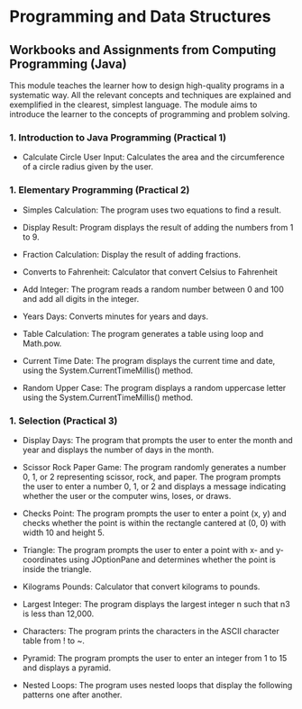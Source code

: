 # **Programming and Data Structures**

## Workbooks and Assignments from Computing Programming (Java)

This module teaches the learner how to design high-quality programs in a systematic way. All the relevant concepts and techniques are explained and exemplified in the clearest, simplest language. The module aims to introduce the learner to the concepts of programming and problem solving.
	
### 1. Introduction to Java Programming (Practical 1)
	
- Calculate Circle User Input: Calculates the area and the circumference of a circle radius given by the user.
	
### 1. Elementary Programming (Practical 2)
	
- Simples Calculation: The program uses two equations to find a result.
	
- Display Result: Program displays the result of adding the numbers from 1 to 9.
	
- Fraction Calculation: Display the result of adding fractions.
	
- Converts to Fahrenheit: Calculator that convert Celsius to Fahrenheit
	
- Add Integer: The program reads a random number between 0 and 100 and add all digits in the integer.
	
- Years Days: Converts minutes for years and days.
	
- Table Calculation: The program generates a table using loop and Math.pow.
	
- Current Time Date: The program displays the current time and date, using the System.CurrentTimeMillis() method.
	
- Random Upper Case: The program displays a random uppercase letter using the System.CurrentTimeMillis() method.
	
### 1. Selection (Practical 3)
	
- Display Days: The program that prompts the user to enter the month and year and displays the number of days in the month.
	
- Scissor Rock Paper Game: The program randomly generates a number 0, 1, or 2 representing scissor, rock, and paper. The program prompts the user to enter a number 0, 1, or 2 and displays a message indicating whether the user or the computer wins, loses, or draws.
	
- Checks Point: The program prompts the user to enter a point (x, y) and checks whether the point is within the rectangle cantered at (0, 0) with width 10 and height 5.
	
- Triangle: The program prompts the user to enter a point with x- and y-coordinates using JOptionPane and determines whether the point is inside the triangle.
	
- Kilograms Pounds: Calculator that convert kilograms to pounds.
	
- Largest Integer: The program displays the largest integer n such that n3 is less than 12,000.
	
- Characters: The program prints the characters in the ASCII character table from ! to ~.
	
- Pyramid: The program prompts the user to enter an integer from 1 to 15 and displays a pyramid.
	
- Nested Loops: The program uses nested loops that display the following patterns one after another.